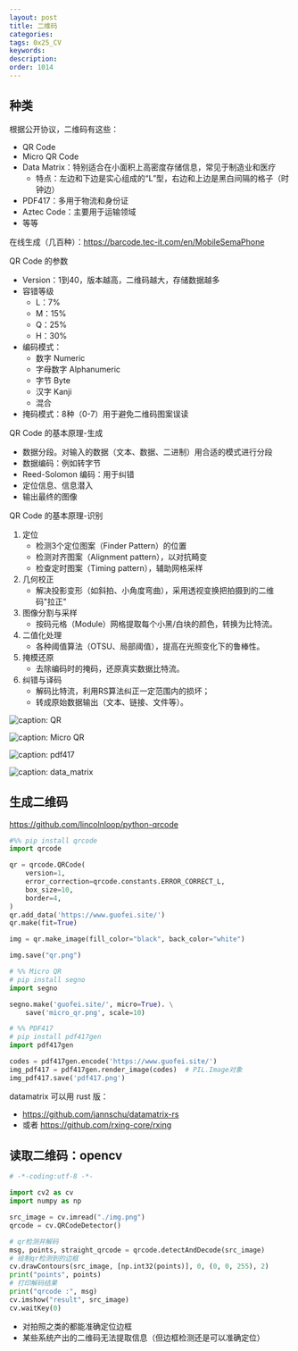 ```yaml
---
layout: post
title: 二维码
categories:
tags: 0x25_CV
keywords:
description:
order: 1014
---
```

## 种类

根据公开协议，二维码有这些：
- QR Code
- Micro QR Code
- Data Matrix：特别适合在小面积上高密度存储信息，常见于制造业和医疗
    - 特点：左边和下边是实心组成的“L”型，右边和上边是黑白间隔的格子（时钟边）
- PDF417：多用于物流和身份证
- Aztec Code：主要用于运输领域
- 等等

在线生成（几百种）：https://barcode.tec-it.com/en/MobileSemaPhone


QR Code 的参数
- Version：1到40，版本越高，二维码越大，存储数据越多
- 容错等级
    - L：7%
    - M：15%
    - Q：25%
    - H：30%
- 编码模式：
    - 数字 Numeric
    - 字母数字 Alphanumeric
    - 字节 Byte
    - 汉字 Kanji
    - 混合
- 掩码模式：8种（0-7）用于避免二维码图案误读

QR Code 的基本原理-生成
- 数据分段。对输入的数据（文本、数据、二进制）用合适的模式进行分段
- 数据编码：例如转字节
- Reed-Solomon 编码：用于纠错
- 定位信息、信息潜入
- 输出最终的图像

QR Code 的基本原理-识别
1. 定位
    - 检测3个定位图案（Finder Pattern）的位置
    - 检测对齐图案（Alignment pattern），以对抗畸变
    - 检查定时图案（Timing pattern），辅助网格采样
2. 几何校正
    - 解决投影变形（如斜拍、小角度弯曲），采用透视变换把拍摄到的二维码"拉正"
3. 图像分割与采样
    - 按码元格（Module）网格提取每个小黑/白块的颜色，转换为比特流。
4. 二值化处理
    - 各种阈值算法（OTSU、局部阈值），提高在光照变化下的鲁棒性。
5. 掩模还原
    - 去除编码时的掩码，还原真实数据比特流。
6. 纠错与译码
    - 解码比特流，利用RS算法纠正一定范围内的损坏；
    - 转成原始数据输出（文本、链接、文件等）。



![caption: QR](/a/cv/qr/qr.png)

![caption: Micro QR](/a/cv/qr/micro_qr.png)

![caption: pdf417](/a/cv/qr/pdf417.png)

![caption: data_matrix](/a/cv/qr/data_matrix.png)







## 生成二维码


https://github.com/lincolnloop/python-qrcode


```python
#%% pip install qrcode
import qrcode

qr = qrcode.QRCode(
    version=1,
    error_correction=qrcode.constants.ERROR_CORRECT_L,
    box_size=10,
    border=4,
)
qr.add_data('https://www.guofei.site/')
qr.make(fit=True)

img = qr.make_image(fill_color="black", back_color="white")

img.save("qr.png")

# %% Micro QR
# pip install segno
import segno

segno.make('guofei.site/', micro=True). \
    save('micro_qr.png', scale=10)

# %% PDF417
# pip install pdf417gen
import pdf417gen

codes = pdf417gen.encode('https://www.guofei.site/')
img_pdf417 = pdf417gen.render_image(codes)  # PIL.Image对象
img_pdf417.save('pdf417.png')
```

datamatrix 可以用 rust 版：
- https://github.com/jannschu/datamatrix-rs
- 或者 https://github.com/rxing-core/rxing







## 读取二维码：opencv



```python
# -*-coding:utf-8 -*-

import cv2 as cv
import numpy as np

src_image = cv.imread("./img.png")
qrcode = cv.QRCodeDetector()

# qr检测并解码
msg, points, straight_qrcode = qrcode.detectAndDecode(src_image)
# 绘制qr检测到的边框
cv.drawContours(src_image, [np.int32(points)], 0, (0, 0, 255), 2)
print("points", points)
# 打印解码结果
print("qrcode :", msg)
cv.imshow("result", src_image)
cv.waitKey(0)
```

- 对拍照之类的都能准确定位边框
- 某些系统产出的二维码无法提取信息（但边框检测还是可以准确定位）
